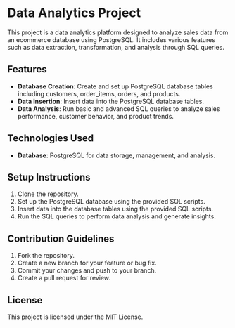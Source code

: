 # Data Analytics Project

This project is a data analytics platform designed to analyze sales data from an ecommerce database using PostgreSQL. It includes various features such as data extraction, transformation, and analysis through SQL queries.

## Features

- **Database Creation**: Create and set up PostgreSQL database tables including customers, order_items, orders, and products.
- **Data Insertion**: Insert data into the PostgreSQL database tables.
- **Data Analysis**: Run basic and advanced SQL queries to analyze sales performance, customer behavior, and product trends.

## Technologies Used

- **Database**: PostgreSQL for data storage, management, and analysis.

## Setup Instructions

1. Clone the repository.
2. Set up the PostgreSQL database using the provided SQL scripts.
3. Insert data into the database tables using the provided SQL scripts.
4. Run the SQL queries to perform data analysis and generate insights.

## Contribution Guidelines

1. Fork the repository.
2. Create a new branch for your feature or bug fix.
3. Commit your changes and push to your branch.
4. Create a pull request for review.

## License

This project is licensed under the MIT License.

